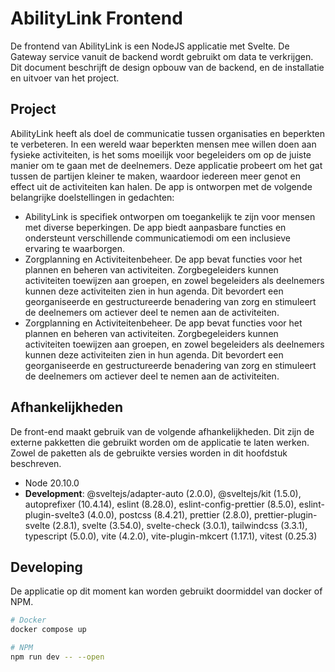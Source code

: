 # AbilityLink Frontend

De frontend van AbilityLink is een NodeJS applicatie met Svelte.
De Gateway service vanuit de backend wordt gebruikt om data te verkrijgen.
Dit document beschrijft de design opbouw van de backend,
en de installatie en uitvoer van het project.

## Project

AbilityLink heeft als doel de communicatie tussen organisaties en beperkten te verbeteren.
In een wereld waar beperkten mensen mee willen doen aan fysieke activiteiten,
is het soms moeilijk voor begeleiders om op de juiste manier om te gaan met de deelnemers.
Deze applicatie probeert om het gat tussen de partijen kleiner te maken,
waardoor iedereen meer genot en effect uit de activiteiten kan halen.
De app is ontworpen met de volgende belangrijke doelstellingen in gedachten:

- AbilityLink is specifiek ontworpen om toegankelijk te zijn voor mensen met diverse beperkingen. 
De app biedt aanpasbare functies en ondersteunt verschillende communicatiemodi om een inclusieve ervaring te waarborgen.
- Zorgplanning en Activiteitenbeheer. De app bevat functies voor het plannen en beheren van activiteiten. 
Zorgbegeleiders kunnen activiteiten toewijzen aan groepen, 
en zowel begeleiders als deelnemers kunnen deze activiteiten zien in hun agenda. 
Dit bevordert een georganiseerde en gestructureerde benadering van zorg en stimuleert de deelnemers om actiever deel te nemen aan de activiteiten.
- Zorgplanning en Activiteitenbeheer. De app bevat functies voor het plannen en beheren van activiteiten. 
Zorgbegeleiders kunnen activiteiten toewijzen aan groepen, en zowel begeleiders als deelnemers kunnen deze activiteiten zien in hun agenda. 
Dit bevordert een georganiseerde en gestructureerde benadering van zorg en stimuleert de deelnemers om actiever deel te nemen aan de activiteiten.

## Afhankelijkheden

De front-end maakt gebruik van de volgende afhankelijkheden.
Dit zijn de externe pakketten die gebruikt worden om de applicatie te laten werken.
Zowel de paketten als de gebruikte versies worden in dit hoofdstuk beschreven.

- Node 20.10.0
- **Development**: @sveltejs/adapter-auto (2.0.0), @sveltejs/kit (1.5.0),
autoprefixer (10.4.14), eslint (8.28.0), eslint-config-prettier (8.5.0),
eslint-plugin-svelte3 (4.0.0), postcss (8.4.21), prettier (2.8.0),
prettier-plugin-svelte (2.8.1), svelte (3.54.0), svelte-check (3.0.1),
tailwindcss (3.3.1), typescript (5.0.0), vite (4.2.0), vite-plugin-mkcert (1.17.1), vitest (0.25.3)

## Developing

De applicatie op dit moment kan worden gebruikt doormiddel van docker of NPM. 

```bash
# Docker
docker compose up

# NPM
npm run dev -- --open
```